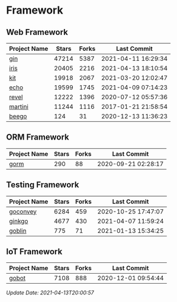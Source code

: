 # Framework

## Web Framework
| Project Name | Stars | Forks | Last Commit |
| ------------ | ----- | ----- | ----------- |
| [gin](https://github.com/gin-gonic/gin) | 47214 | 5387 | 2021-04-11 16:29:34 |
| [iris](https://github.com/kataras/iris) | 20405 | 2216 | 2021-04-13 18:10:54 |
| [kit](https://github.com/go-kit/kit) | 19918 | 2067 | 2021-03-20 12:02:47 |
| [echo](https://github.com/labstack/echo) | 19599 | 1745 | 2021-04-09 07:14:23 |
| [revel](https://github.com/revel/revel) | 12222 | 1396 | 2020-07-12 05:57:36 |
| [martini](https://github.com/go-martini/martini) | 11244 | 1116 | 2017-01-21 21:58:54 |
| [beego](https://github.com/astaxie/beego) | 124 | 31 | 2020-12-13 11:36:23 |

## ORM Framework
| Project Name | Stars | Forks | Last Commit |
| ------------ | ----- | ----- | ----------- |
| [gorm](https://github.com/jinzhu/gorm) | 290 | 88 | 2020-09-21 02:28:17 |

## Testing Framework
| Project Name | Stars | Forks | Last Commit |
| ------------ | ----- | ----- | ----------- |
| [goconvey](https://github.com/smartystreets/goconvey) | 6284 | 459 | 2020-10-25 17:47:07 |
| [ginkgo](https://github.com/onsi/ginkgo) | 4677 | 430 | 2021-04-07 11:59:24 |
| [goblin](https://github.com/franela/goblin) | 775 | 71 | 2021-01-13 15:34:25 |

## IoT Framework
| Project Name | Stars | Forks | Last Commit |
| ------------ | ----- | ----- | ----------- |
| [gobot](https://github.com/hybridgroup/gobot) | 7108 | 888 | 2020-12-01 09:54:44 |

*Update Date: 2021-04-13T20:00:57*